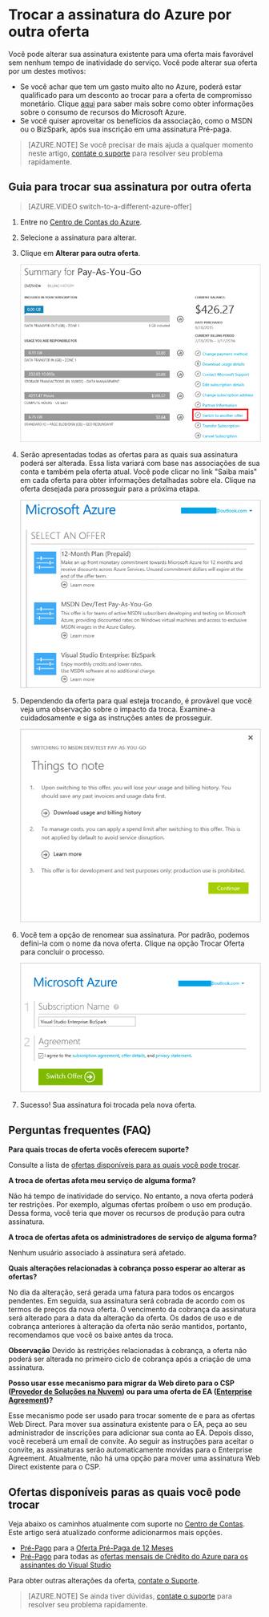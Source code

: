 <properties
	pageTitle="Trocar a assinatura do Azure por outra oferta | Microsoft Azure"
	description="Saiba mais sobre como alterar sua assinatura do Azure e troque por uma oferta do Azure diferente usando o portal de gerenciamento de assinaturas"
	services=""
	documentationCenter=""
	authors="genlin"
	manager="msmbaldwin"
	editor=""
	tags="billing,top-support-issue"/>

<tags
	ms.service="billing"
	ms.workload="na"
	ms.tgt_pltfrm="na"
	ms.devlang="na"
	ms.topic="article"
	ms.date="08/24/2016"
	ms.author="genli"/>

# Trocar a assinatura do Azure por outra oferta

Você pode alterar sua assinatura existente para uma oferta mais favorável sem nenhum tempo de inatividade do serviço. Você pode alterar sua oferta por um destes motivos:

-	Se você achar que tem um gasto muito alto no Azure, poderá estar qualificado para um desconto ao trocar para a oferta de compromisso monetário. Clique [aqui](billing-usage-rate-card-overview.md) para saber mais sobre como obter informações sobre o consumo de recursos do Microsoft Azure.
-	Se você quiser aproveitar os benefícios da associação, como o MSDN ou o BizSpark, após sua inscrição em uma assinatura Pré-paga.

> [AZURE.NOTE] Se você precisar de mais ajuda a qualquer momento neste artigo, [contate o suporte](https://portal.azure.com/?#blade/Microsoft_Azure_Support/HelpAndSupportBlade) para resolver seu problema rapidamente.

## Guia para trocar sua assinatura por outra oferta

> [AZURE.VIDEO switch-to-a-different-azure-offer]

1.	Entre no [Centro de Contas do Azure](https://account.windowsazure.com/Subscriptions).
2.	Selecione a assinatura para alterar.
3.	Clique em **Alterar para outra oferta**.

	![switchbutton](.\media\billing-how-to-switch-azure-offer\switchbutton.png)
4.	Serão apresentadas todas as ofertas para as quais sua assinatura poderá ser alterada. Essa lista variará com base nas associações de sua conta e também pela oferta atual. Você pode clicar no link "Saiba mais" em cada oferta para obter informações detalhadas sobre ela. Clique na oferta desejada para prosseguir para a próxima etapa.

	![selectoffer](.\media\billing-how-to-switch-azure-offer\selectoffer.png)
5.	Dependendo da oferta para qual esteja trocando, é provável que você veja uma observação sobre o impacto da troca. Examine-a cuidadosamente e siga as instruções antes de prosseguir.

	![thingstonote](.\media\billing-how-to-switch-azure-offer\thingstonote.png)
6.	Você tem a opção de renomear sua assinatura. Por padrão, podemos defini-la com o nome da nova oferta. Clique na opção Trocar Oferta para concluir o processo.

	![confirmpage](.\media\billing-how-to-switch-azure-offer\confirmpage.png)
7.	Sucesso! Sua assinatura foi trocada pela nova oferta.

## Perguntas frequentes (FAQ)

**Para quais trocas de oferta vocês oferecem suporte?**

Consulte a lista de [ofertas disponíveis para as quais você pode trocar](#available-offers-you-can-switch-to).

**A troca de ofertas afeta meu serviço de alguma forma?**

Não há tempo de inatividade do serviço. No entanto, a nova oferta poderá ter restrições. Por exemplo, algumas ofertas proíbem o uso em produção. Dessa forma, você teria que mover os recursos de produção para outra assinatura.

**A troca de ofertas afeta os administradores de serviço de alguma forma?**

Nenhum usuário associado à assinatura será afetado.

**Quais alterações relacionadas à cobrança posso esperar ao alterar as ofertas?**

No dia da alteração, será gerada uma fatura para todos os encargos pendentes. Em seguida, sua assinatura será cobrada de acordo com os termos de preços da nova oferta. O vencimento da cobrança da assinatura será alterado para a data da alteração da oferta. Os dados de uso e de cobrança anteriores à alteração da oferta não serão mantidos, portanto, recomendamos que você os baixe antes da troca.

**Observação** Devido às restrições relacionadas à cobrança, a oferta não poderá ser alterada no primeiro ciclo de cobrança após a criação de uma assinatura.

**Posso usar esse mecanismo para migrar da Web direto para o CSP ([Provedor de Soluções na Nuvem](https://partner.microsoft.com/Solutions/cloud-reseller-overview)) ou para uma oferta de EA ([Enterprise Agreement](https://azure.microsoft.com/pricing/enterprise-agreement/))?**

Esse mecanismo pode ser usado para trocar somente de e para as ofertas Web Direct. Para mover sua assinatura existente para o EA, peça ao seu administrador de inscrições para adicionar sua conta ao EA. Depois disso, você receberá um email de convite. Ao seguir as instruções para aceitar o convite, as assinaturas serão automaticamente movidas para o Enterprise Agreement. Atualmente, não há uma opção para mover uma assinatura Web Direct existente para o CSP.

## Ofertas disponíveis paras as quais você pode trocar

Veja abaixo os caminhos atualmente com suporte no [Centro de Contas](https://account.windowsazure.com/Subscriptions). Este artigo será atualizado conforme adicionarmos mais opções.

-	[Pré-Pago](https://azure.microsoft.com/offers/ms-azr-0003p/) para a [Oferta Pré-Paga de 12 Meses](https://azure.microsoft.com/offers/ms-azr-0026p/)
-	[Pré-Pago](https://azure.microsoft.com/offers/ms-azr-0003p/) para todas as [ofertas mensais de Crédito do Azure para os assinantes do Visual Studio](https://azure.microsoft.com/pricing/member-offers/msdn-benefits-details/)

Para obter outras alterações da oferta, [contate o Suporte](http://go.microsoft.com/fwlink/?LinkID=619338).

> [AZURE.NOTE] Se ainda tiver dúvidas, [contate o suporte](https://portal.azure.com/?#blade/Microsoft_Azure_Support/HelpAndSupportBlade) para resolver seu problema rapidamente.

<!---HONumber=AcomDC_0824_2016-->